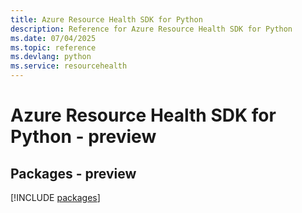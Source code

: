 ```yaml
---
title: Azure Resource Health SDK for Python
description: Reference for Azure Resource Health SDK for Python
ms.date: 07/04/2025
ms.topic: reference
ms.devlang: python
ms.service: resourcehealth
---
```

# Azure Resource Health SDK for Python - preview
## Packages - preview
[!INCLUDE [packages](resource-health-index.md)]